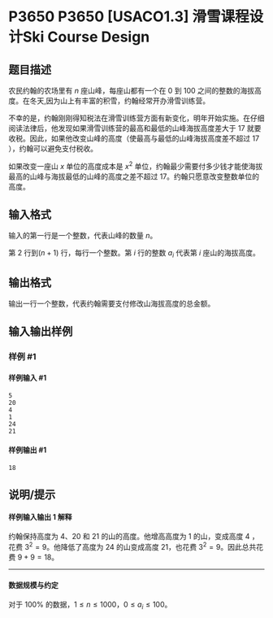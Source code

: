 # P3650 P3650 [USACO1.3] 滑雪课程设计Ski Course Design

## 题目描述

农民约翰的农场里有 $n$ 座山峰，每座山都有一个在 $0$ 到 $100$ 之间的整数的海拔高度。在冬天,因为山上有丰富的积雪，约翰经常开办滑雪训练营。

不幸的是，约翰刚刚得知税法在滑雪训练营方面有新变化，明年开始实施。在仔细阅读法律后，他发现如果滑雪训练营的最高和最低的山峰海拔高度差大于 $17$ 就要收税。因此，如果他改变山峰的高度（使最高与最低的山峰海拔高度差不超过 $17$ ），约翰可以避免支付税收。

如果改变一座山 $x$ 单位的高度成本是 $x^2$ 单位，约翰最少需要付多少钱才能使海拔最高的山峰与海拔最低的山峰的高度之差不超过 $17$。约翰只愿意改变整数单位的高度。

## 输入格式

输入的第一行是一个整数，代表山峰的数量 $n$。

第 $2$ 行到$(n + 1)$ 行，每行一个整数。第 $i$ 行的整数 $a_i$ 代表第 $i$ 座山的海拔高度。

## 输出格式

输出一行一个整数，代表约翰需要支付修改山海拔高度的总金额。

## 输入输出样例

### 样例 #1

#### 样例输入 #1

```
5
20
4
1
24
21
```

#### 样例输出 #1

```
18
```

## 说明/提示

#### 样例输入输出 1 解释

约翰保持高度为 $4$、$20$ 和 $21$ 的山的高度。他增高高度为 $1$ 的山，变成高度 $4$ ，花费 $3^2 = 9$。他降低了高度为 $24$ 的山变成高度 $21$，也花费 $3 ^ 2 = 9$。因此总共花费 $9 + 9 = 18$。

---

#### 数据规模与约定

对于 $100\%$ 的数据，$1 \le n \le 1000$，$0 \leq a_i \leq 100$。
